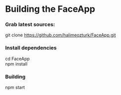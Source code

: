 <h1>Building the FaceApp</h1>

<h3>Grab latest sources:</h3>

git clone https://github.com/halimeozturk/FaceApp.git

<h3>Install dependencies</h3>

cd FaceApp </br>
npm install

<h3>Building</h3>

npm start